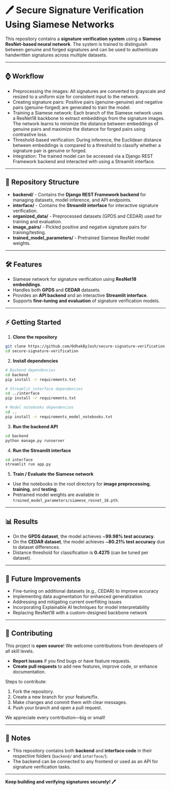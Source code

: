 # 🖊️ Secure Signature Verification Using Siamese Networks

This repository contains a **signature verification system** using a **Siamese ResNet-based neural network**. The system is trained to distinguish between genuine and forged signatures and can be used to authenticate handwritten signatures across multiple datasets.

---

## ⌚ Workflow

- Preprocessing the images: All signatures are converted to grayscale and resized to a uniform size for consistent input to the network.
- Creating signature pairs: Positive pairs (genuine-genuine) and negative pairs (genuine-forged) are generated to train the model.
- Training a Siamese network: Each branch of the Siamese network uses a ResNet18 backbone to extract embeddings from the signature images. The network learns to minimize the distance between embeddings of genuine pairs and maximize the distance for forged pairs using contrastive loss. 
- Threshold-based verification: During inference, the Euclidean distance between embeddings is compared to a threshold to classify whether a signature pair is genuine or forged.
- Integration: The trained model can be accessed via a Django REST Framework backend and interacted with using a Streamlit interface.

---

## 📂 Repository Structure

- **backend/** - Contains the **Django REST Framework backend** for managing datasets, model inference, and API endpoints.  
- **interface/** - Contains the **Streamlit interface** for interactive signature verification.  
- **organized_data/** - Preprocessed datasets (GPDS and CEDAR) used for training and evaluation.  
- **image_pairs/** - Pickled positive and negative signature pairs for training/testing.  
- **trained_model_parameters/** - Pretrained Siamese ResNet model weights.  

---

## 🛠️ Features

- Siamese network for signature verification using **ResNet18 embeddings**.  
- Handles both **GPDS** and **CEDAR** datasets.  
- Provides an **API backend** and an interactive **Streamlit interface**.  
- Supports **fine-tuning and evaluation** of signature verification models.  

---

## ⚡ Getting Started

1. **Clone the repository**

```bash
git clone https://github.com/OdhakByJash/secure-signature-verification.git
cd secure-signature-verification
````

2. **Install dependencies**

```bash
# Backend dependencies
cd backend
pip install -r requirements.txt

# Streamlit interface dependencies
cd ../interface
pip install -r requirements.txt

# Model notebooks dependencies
cd ..
pip install -r requirements_model_notebooks.txt
```

3. **Run the backend API**

```bash
cd backend
python manage.py runserver
```

4. **Run the Streamlit interface**

```bash
cd interface
streamlit run app.py
```

5. **Train / Evaluate the Siamese network**

* Use the notebooks in the root directory for **image preprocessing**, **training**, and **testing**.
* Pretrained model weights are available in `trained_model_parameters/siamese_resnet_18.pth`.

---

## 📊 Results

* On the **GPDS dataset**, the model achieves \~**99.98% test accuracy**.
* On the **CEDAR dataset**, the model achieves \~**80.21% test accuracy** due to dataset differences.
* Distance threshold for classification is **0.4275** (can be tuned per dataset).

---

## 🧩 Future Improvements

* Fine-tuning on additional datasets (e.g., CEDAR) to improve accuracy
* Implementing data augmentation for enhanced generalization
* Addressing and mitigating current overfitting issues
* Incorporating Explainable AI techniques for model interpretability
* Replacing ResNet18 with a custom-designed backbone network

---

## 🤝 Contributing

This project is **open source**! We welcome contributions from developers of all skill levels.

* **Report issues** if you find bugs or have feature requests.
* **Create pull requests** to add new features, improve code, or enhance documentation.

Steps to contribute:

1. Fork the repository.
2. Create a new branch for your feature/fix.
3. Make changes and commit them with clear messages.
4. Push your branch and open a pull request.

We appreciate every contribution—big or small!

---

## 📌 Notes

* This repository contains both **backend** and **interface code** in their respective folders (`backend/` and `interface/`).
* The backend can be connected to any frontend or used as an API for signature verification tasks.

---

**Keep building and verifying signatures securely! 🖊️**
